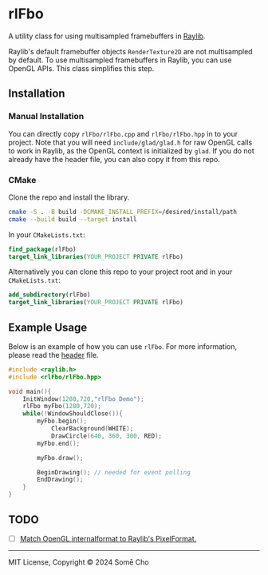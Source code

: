 # rlFbo

A utility class for using multisampled framebuffers in [Raylib](https://github.com/raysan5/raylib).

Raylib's default framebuffer objects `RenderTexture2D` are not multisampled by
default. To use multisampled framebuffers in Raylib, you can use OpenGL APIs.
This class simplifies this step.

## Installation

### Manual Installation

You can directly copy `rlFbo/rlFbo.cpp` and `rlFbo/rlFbo.hpp` in to your project. Note that you will need `include/glad/glad.h` for raw OpenGL calls to work in Raylib, as the OpenGL context is initialized by `glad`. If you do not already have the header file, you can also copy it from this repo. 

### CMake
Clone the repo and install the library.

```sh
cmake -S . -B build -DCMAKE_INSTALL_PREFIX=/desired/install/path
cmake --build build --target install
```

In your `CMakeLists.txt`:

```cmake
find_package(rlFbo)
target_link_libraries(YOUR_PROJECT PRIVATE rlFbo)
```

Alternatively you can clone this repo to your project root and in your `CMakeLists.txt`:

```cmake
add_subdirectory(rlFbo)
target_link_libraries(YOUR_PROJECT PRIVATE rlFbo)
```

## Example Usage

Below is an example of how you can use `rlFbo`. For more information, please
read the [header](rlFbo/rlFbo.hpp) file.

```cpp
#include <raylib.h>
#include <rlFbo/rlFbo.hpp>

void main(){
    InitWindow(1280,720,"rlFbo Demo");
    rlFbo myFbo(1280,720);
    while(!WindowShouldClose()){
        myFbo.begin();
            ClearBackground(WHITE);
            DrawCircle(640, 360, 300, RED);
        myFbo.end();

        myFbo.draw();

        BeginDrawing(); // needed for event polling
        EndDrawing();
    }
}
```

## TODO
- [ ] [Match OpenGL internalformat to Raylib's PixelFormat.](https://github.com/somecho/rlFbo/issues/1)
---

MIT License, Copyright © 2024 Somē Cho
